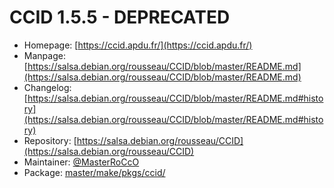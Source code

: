 # CCID 1.5.5 - DEPRECATED
 - Homepage: [https://ccid.apdu.fr/](https://ccid.apdu.fr/)
 - Manpage: [https://salsa.debian.org/rousseau/CCID/blob/master/README.md](https://salsa.debian.org/rousseau/CCID/blob/master/README.md)
 - Changelog: [https://salsa.debian.org/rousseau/CCID/blob/master/README.md#history](https://salsa.debian.org/rousseau/CCID/blob/master/README.md#history)
 - Repository: [https://salsa.debian.org/rousseau/CCID](https://salsa.debian.org/rousseau/CCID)
 - Maintainer: [@MasterRoCcO](https://github.com/MasterRoCcO)
 - Package: [master/make/pkgs/ccid/](https://github.com/Freetz-NG/freetz-ng/tree/master/make/pkgs/ccid/)

